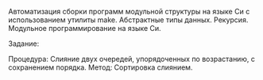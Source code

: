 Автоматизация сборки программ модульной структуры на языке Си с использованием утилиты make.
Абстрактные типы данных. Рекурсия. Модульное программирование на языке Си.

Задание:

 Процедура: Слияние двух очередей, упорядоченных по возрастанию, с сохранением порядка.
 Метод: Сортировка слиянием.
